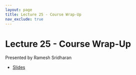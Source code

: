 ```yaml
---
layout: page
title: Lecture 25 - Course Wrap-Up
nav_exclude: true
---
```


# Lecture 25 - Course Wrap-Up

Presented by Ramesh Sridharan

- [Slides](https://docs.google.com/presentation/d/1B7zLMEhCf-EhNzrytRaPxTqtcHLr-pOtlpJ9oMZlhok/edit?usp=sharing)
